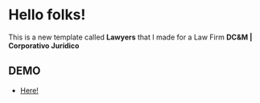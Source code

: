 # Hello folks!

This is a new template called **Lawyers** that I made for a Law Firm **DC&M | Corporativo Jurídico**

## DEMO

- [Here!](https://carlosgomez2.github.io/dc-m/)
